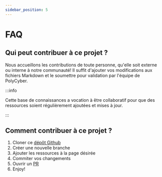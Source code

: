 ```yaml
---
sidebar_position: 5
---
```


# FAQ

## Qui peut contribuer à ce projet ?

Nous accueillons les contributions de toute personne, qu'elle soit externe ou interne à notre communauté! Il suffit d'ajouter vos modifications aux fichiers Markdown et le soumettre pour validation par l'équipe de PolyCyber. 

:::info

Cette base de connaissances a vocation à être collaboratif pour que des ressources soient régulièrement ajoutées et mises à jour.

:::

## Comment contribuer à ce projet ? 

1. Cloner ce [dépôt Github](https://github.com/polycyber/ressources)
2. Créer une nouvelle branche
3. Ajouter les ressources à la page désirée
4. Commiter vos changements 
5. Ouvrir un [PR](https://github.com/polycyber/ressources/pulls) 
6. Enjoy!
